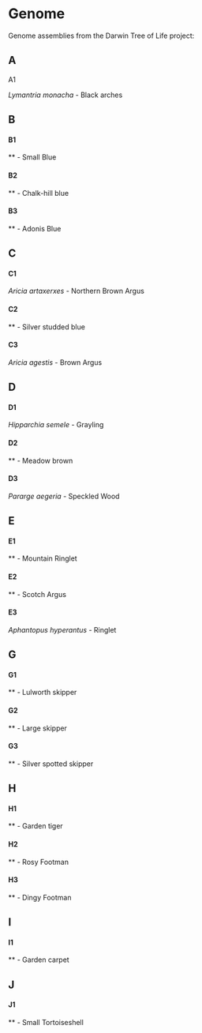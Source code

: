 # Genome

Genome assemblies from the Darwin Tree of Life project: 


## A

A1

*Lymantria monacha* - Black arches




## B

#### B1

** - Small Blue

#### B2

** - Chalk-hill blue

#### B3

** - Adonis Blue


## C 

#### C1

*Aricia artaxerxes* - Northern Brown Argus

#### C2

** - Silver studded blue

#### C3

*Aricia agestis* - Brown Argus


## D

#### D1

*Hipparchia semele* - Grayling

#### D2

** - Meadow brown

#### D3

*Pararge aegeria* - Speckled Wood
 
## E

#### E1

** - Mountain Ringlet

#### E2

** - Scotch Argus

#### E3

*Aphantopus hyperantus* - Ringlet


## G

#### G1

** - Lulworth skipper

#### G2

** - Large skipper

#### G3

** - Silver spotted skipper

## H

#### H1

** - Garden tiger

#### H2

** - Rosy Footman

#### H3

** - Dingy Footman

## I

#### I1

** - Garden carpet

## J

#### J1

** - Small Tortoiseshell
